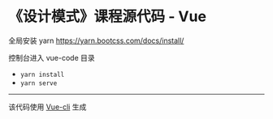 # 《设计模式》课程源代码 - Vue

全局安装 yarn https://yarn.bootcss.com/docs/install/

控制台进入 vue-code 目录

- `yarn install`
- `yarn serve`

---

该代码使用 [Vue-cli](https://cli.vuejs.org/zh/) 生成
